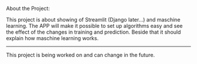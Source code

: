 About the Project:

This project is about showing of Streamlit (Django later...) and maschine learning.
The APP will make it possible to set up algorithms easy and see the effect of the changes in training and prediction.
Beside that it should explain how maschine learning works.

-----

This project is being worked on and can change in the future.
